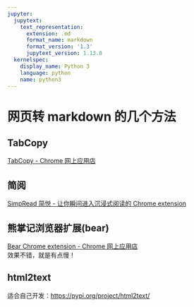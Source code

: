 ```yaml
---
jupyter:
  jupytext:
    text_representation:
      extension: .md
      format_name: markdown
      format_version: '1.3'
      jupytext_version: 1.13.8
  kernelspec:
    display_name: Python 3
    language: python
    name: python3
---
```


<!-- #region -->

网页转 markdown 的几个方法
==================

TabCopy
------------

[TabCopy - Chrome 网上应用店](https://chrome.google.com/webstore/detail/tabcopy/micdllihgoppmejpecmkilggmaagfdmb/reviews)

简阅 
------------

[SimpRead 简悦 - 让你瞬间进入沉浸式阅读的 Chrome extension](http://ksria.com/simpread/)


熊掌记浏览器扩展(bear)
----

[Bear Chrome extension - Chrome 网上应用店](https://chrome.google.com/webstore/detail/bear-chrome-extension/bipgnccfcjnfnpnnllchfeillaekkofo?utm_source=chrome-ntp-icon)  
效果不错，就是有点慢！

html2text
---
适合自己开发：<https://pypi.org/project/html2text/>

<!-- #endregion -->

```python

```

